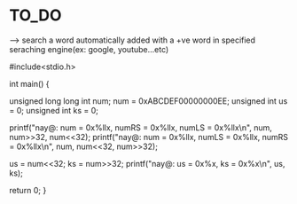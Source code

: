 # TO_DO


--> search a word automatically added with a +ve word in specified seraching engine(ex: google, youtube...etc)




#include<stdio.h>

int main()
{

unsigned long long int num;
num = 0xABCDEF00000000EE;
unsigned int us = 0;
unsigned int ks = 0;

printf("nay@: num = 0x%llx, numRS = 0x%llx, numLS = 0x%llx\n", num, num>>32, num<<32);
printf("nay@: num = 0x%llx, numLS = 0x%llx, numRS = 0x%llx\n", num, num<<32, num>>32);

us = num<<32;
ks = num>>32;
printf("nay@: us = 0x%x, ks = 0x%x\n", us, ks);



return 0;
}


